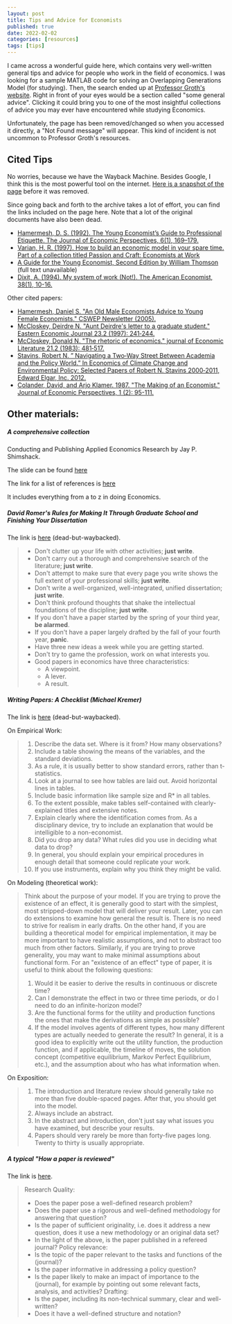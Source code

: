```yaml
---
layout: post
title: Tips and Advice for Economists
published: true
date: 2022-02-02
categories: [resources]
tags: [tips]
---
```


I came across a wonderful guide here, which contains very well-written general tips and advice for people who work in the field of economics.
I was looking for a sample MATLAB code for solving an Overlapping Generations Model (for studying). Then, the search ended up at [Professor Groth's website](https://web.econ.ku.dk/okocg/).
Right in front of your eyes would be a section called "some general advice". 
Clicking it could bring you to one of the most insightful collections of advice you may ever have encountered while studying Economics.

Unfortunately, the page has been removed/changed so when you accessed it directly, a "Not Found message" will appear. 
This kind of incident is not uncommon to Professor Groth's resources.

## Cited Tips

No worries, because we have the Wayback Machine. 
Besides Google, I think this is the most powerful tool on the internet. [Here is a snapshot of the page](https://web.archive.org/web/20070610021332/http://www.econ.ku.dk/okocg/R%C3%A5d-skr-arbejder/Skriftlige%20arbejder.htm) before it was removed.

Since going back and forth to the archive takes a lot of effort, you can find the links included on the page here.
Note that a lot of the original documents have also been dead.

- [Hamermesh, D. S. (1992). The Young Economist’s Guide to Professional Etiquette. The Journal of Economic Perspectives, 6(1), 169–179.](https://pubs.aeaweb.org/doi/pdfplus/10.1257/jep.6.1.169?fbclid=IwAR0Fk7ji6eK_d17KcJftDvRLPSSc0yeg5wq4ND2-G9MZZo32QU9yvqMdCtY)
- [Varian, H. R. (1997). How to build an economic model in your spare time. Part of a collection titled Passion and Craft: Economists at Work](https://people.ischool.berkeley.edu/~hal/Papers/how.pdf)
- [A Guide for the Young Economist, Second Edition by William Thomson](https://mitpress.mit.edu/books/guide-young-economist-second-edition) (full text unavailable)
- [Dixit, A. (1994). My system of work (Not!). The American Economist, 38(1), 10-16.](https://www.princeton.edu/~dixitak/home/dixitwrk.pdf)

Other cited papers:

- [Hamermesh, Daniel S. "An Old Male Economists Advice to Young Female Economists." CSWEP Newsletter (2005).](https://law.vanderbilt.edu/phd/An_Old_Male_Economists_Advice_to_Young_Female_Economists.pdf)
- [McCloskey, Deirdre N. "Aunt Deirdre's letter to a graduate student." Eastern Economic Journal 23.2 (1997): 241‐244.](https://web.holycross.edu/RePEc/eej/Archive/Volume23/V23N2P241_244.pdf)
- [McCloskey, Donald N. "The rhetoric of economics." journal of Economic Literature 21.2 (1983): 481‐517.](https://www.jstor.org/stable/2724987?seq=1#metadata_info_tab_contents)
- [Stavins, Robert N. ” Navigating a Two‐Way Street Between Academia and the Policy World.” In Economics of Climate Change and Environmental Policy: Selected Papers of Robert N. Stavins 2000‐2011, Edward Elgar, Inc. 2012.](https://scholar.harvard.edu/files/stavins/files/stavins_introduction_selected_papers_2.pdf)
- [Colander, David, and Arjo Klamer. 1987. "The Making of an Economist." Journal of Economic Perspectives, 1 (2): 95-111.](https://pubs.aeaweb.org/doi/pdfplus/10.1257/jep.1.2.95)

## Other materials:

##### A comprehensive collection

Conducting and Publishing Applied Economics Research by Jay P. Shimshack.

The slide can be found [here](https://static1.squarespace.com/static/55e8ab64e4b0b55649c4ab64/t/59d73b99f43b5586a0484a22/1507277732282/beatty_shimshack_applied_econ_papers.pdf)

The link for a list of references is [here](https://www.acem.sjtu.edu.cn/resume/20220202/TZ_GUEST/8314437542/Shimshack_SJT_Bio_and_Outline_2017.pdf)

It includes everything from a to z in doing Economics.

##### David Romer's Rules for Making It Through Graduate School and Finishing Your Dissertation

The link is [here](https://web.archive.org/web/20070611203317/http://econ161.berkeley.edu/Teaching_Folder/Romers_rules.html) (dead-but-waybacked).

> - Don't clutter up your life with other activities; **just write**.
> - Don't carry out a thorough and comprehensive search of the literature; **just write**.
> - Don't attempt to make sure that every page you write shows the full extent of your professional skills; **just write**.
> - Don't write a well-organized, well-integrated, unified dissertation; **just write**.
> - Don't think profound thoughts that shake the intellectual foundations of the discipline; **just write**.
> - If you don't have a paper started by the spring of your third year, **be alarmed**.
> - If you don't have a paper largely drafted by the fall of your fourth year, **panic**.
> - Have three new ideas a week while you are getting started.
> - Don't try to game the profession, work on what interests you.
> - Good papers in economics have three characteristics:
>   - A viewpoint.
>   - A lever.
>   - A result.

##### Writing Papers: A Checklist (Michael Kremer)

The link is [here](https://web.archive.org/web/20070802095624/http://post.economics.harvard.edu/faculty/kremer/papers/checklist.pdf) (dead-but-waybacked).

On Empirical Work:

> 1. Describe the data set. Where is it from? How many observations?
> 2. Include a table showing the means of the variables, and the standard deviations.
> 3. As a rule, it is usually better to show standard errors, rather than t-statistics.
> 4. Look at a journal to see how tables are laid out. Avoid horizontal lines in tables.
> 5. Include basic information like sample size and R* in all tables.
> 6. To the extent possible, make tables self-contained with clearly-explained titles and extensive notes.
> 7. Explain clearly where the identification comes from. As a disciplinary device, try to include an explanation that would be intelligible to a non-economist.
> 8. Did you drop any data? What rules did you use in deciding what data to drop?
> 9. In general, you should explain your empirical procedures in enough detail that someone could replicate your work.
> 10. If you use instruments, explain why you think they might be valid.

On Modeling (theoretical work):

> Think about the purpose of your model. If you are trying to prove the existence of an effect, it is generally good to start with the simplest, most stripped-down model that will deliver your result. Later, you can do extensions to examine how general the result is. There is no need to strive for realism in early drafts. On the other hand, if you are building a theoretical model for empirical implementation, it may be more important to have realistic assumptions, and not to abstract too much from other factors. Similarly, if you are trying to prove generality, you may want to make minimal assumptions about functional form. For an "existence of an effect" type of paper, it is useful to think about the following questions:
> 1. Would it be easier to derive the results in continuous or discrete time?
> 2. Can I demonstrate the effect in two or three time periods, or do I need to do an infinite-horizon model?
> 3. Are the functional forms for the utility and production functions the ones that make the derivations as simple as possible?
> 4. If the model involves agents of different types, how many different types are actually needed to generate the result?
> In general, it is a good idea to explicitly write out the utility function, the production function, and if applicable, the timeline of moves, the solution concept (competitive equilibrium, Markov Perfect Equilibrium, etc.), and the assumption about who has what information when.

On Exposition:

> 1. The introduction and literature review should generally take no more than five double-spaced pages. After that, you should get into the model.
> 2. Always include an abstract.
> 3. In the abstract and introduction, don't just say what issues you have examined, but describe your results.
> 4. Papers should very rarely be more than forty-five pages long. Twenty to thirty is usually appropriate.

##### A typical "How a paper is reviewed"

The link is [here](https://web.econ.ku.dk/okocg/Forside/Evaluating%20a%20research%20article.pdf).

> Research Quality:
> - Does the paper pose a well-defined research problem?
> - Does the paper use a rigorous and well-defined methodology for answering that question?
> - Is the paper of sufficient originality, i.e. does it address a new question, does it use a new methodology or an original data set?
> - In the light of the above, is the paper published in a refereed journal?
> Policy relevance:
> - Is the topic of the paper relevant to the tasks and functions of the (journal)?
> - Is the paper informative in addressing a policy question?
> - Is the paper likely to make an impact of importance to the (journal), for example by pointing out some relevant facts, analysis, and activities?
> Drafting:
> - Is the paper, including its non-technical summary, clear and well-written?
> - Does it have a well-defined structure and notation?

